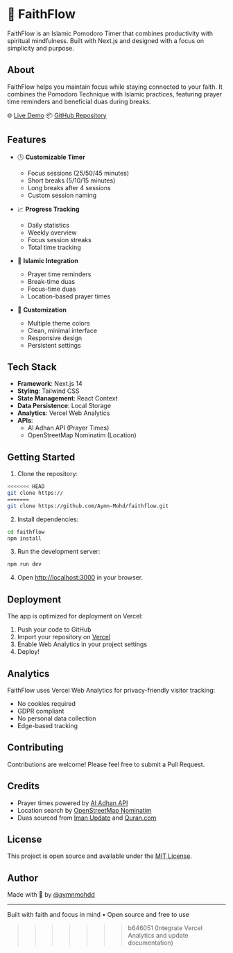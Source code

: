 # 🕋 FaithFlow

FaithFlow is an Islamic Pomodoro Timer that combines productivity with spiritual mindfulness. Built with Next.js and designed with a focus on simplicity and purpose.

## About

FaithFlow helps you maintain focus while staying connected to your faith. It combines the Pomodoro Technique with Islamic practices, featuring prayer time reminders and beneficial duas during breaks.

🌐 [Live Demo](https://faithflow-pi.vercel.app)
📦 [GitHub Repository](https://github.com/Aymn-Mohd/faithflow)

## Features

- 🕒 **Customizable Timer**
  - Focus sessions (25/50/45 minutes)
  - Short breaks (5/10/15 minutes)
  - Long breaks after 4 sessions
  - Custom session naming

- 📈 **Progress Tracking**
  - Daily statistics
  - Weekly overview
  - Focus session streaks
  - Total time tracking

- 🌙 **Islamic Integration**
  - Prayer time reminders
  - Break-time duas
  - Focus-time duas
  - Location-based prayer times

- 🎨 **Customization**
  - Multiple theme colors
  - Clean, minimal interface
  - Responsive design
  - Persistent settings

## Tech Stack

- **Framework**: Next.js 14
- **Styling**: Tailwind CSS
- **State Management**: React Context
- **Data Persistence**: Local Storage
- **Analytics**: Vercel Web Analytics
- **APIs**:
  - Al Adhan API (Prayer Times)
  - OpenStreetMap Nominatim (Location)

## Getting Started

1. Clone the repository:

```bash
<<<<<<< HEAD
git clone https://
=======
git clone https://github.com/Aymn-Mohd/faithflow.git
```

2. Install dependencies:

```bash
cd faithflow
npm install
```

3. Run the development server:

```bash
npm run dev
```

4. Open [http://localhost:3000](http://localhost:3000) in your browser.

## Deployment

The app is optimized for deployment on Vercel:

1. Push your code to GitHub
2. Import your repository on [Vercel](https://vercel.com)
3. Enable Web Analytics in your project settings
4. Deploy!

## Analytics

FaithFlow uses Vercel Web Analytics for privacy-friendly visitor tracking:
- No cookies required
- GDPR compliant
- No personal data collection
- Edge-based tracking

## Contributing

Contributions are welcome! Please feel free to submit a Pull Request.

## Credits

- Prayer times powered by [Al Adhan API](https://aladhan.com/prayer-times-api)
- Location search by [OpenStreetMap Nominatim](https://nominatim.org/)
- Duas sourced from [Iman Update](https://imanupdate.com/dua-for-success/) and [Quran.com](https://quran.com)

## License

This project is open source and available under the [MIT License](LICENSE).

## Author

Made with 🧡 by [@aymnmohdd](https://twitter.com/aymnmohdd)

---

Built with faith and focus in mind • Open source and free to use
>>>>>>> b646051 (Integrate Vercel Analytics and update documentation)
